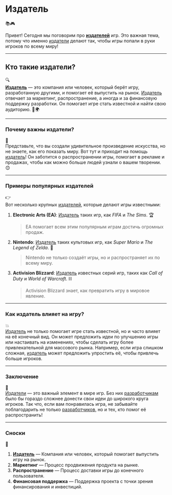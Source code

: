 # **Издатель**
📚🎮

Привет! Сегодня мы поговорим про **[издателей](game_publisher.md)** игр. Это важная тема, потому что именно [издатели](game_publisher.md) делают так, чтобы игры попали в руки игроков по всему миру!

---

## Кто такие издатели?
🔍  
**[Издатель](game_publisher.md)** — это компания или человек, который берёт игру, разработанную другими, и помогает её выпустить на рынок. [Издатель](game_publisher.md) отвечает за маркетинг, распространение, а иногда и за финансовую поддержку разработки. Он помогает игре стать известной и найти свою аудиторию. 📢🌍

---

### Почему важны издатели?
🤔  
Представьте, что вы создали удивительное произведение искусства, но не знаете, как его показать миру. Вот тут и приходит на помощь [издатель](game_publisher.md)! Он заботится о распространении игры, помогает в рекламе и продажах, чтобы как можно больше людей узнали о вашем творении. 😊

---

### Примеры популярных издателей
👉  
Вот несколько крупных [издателей](game_publisher.md), которые делают игры известными:

1. **Electronic Arts (EA)**: [Издатель](game_publisher.md) таких игр, как *FIFA* и *The Sims*. 🏆  
   > EA помогает всем этим популярным играм достичь огромных продаж.

2. **Nintendo**: [Издатель](game_publisher.md) таких культовых игр, как *Super Mario* и *The Legend of Zelda*. 🍄  
   > Nintendo не только создаёт игры, но и распространяет их по всему миру.

3. **Activision Blizzard**: [Издатель](game_publisher.md) известных серий игр, таких как *Call of Duty* и *World of Warcraft*. ⛓️  
   > Activision Blizzard знает, как превратить игру в мировое явление.

---

### Как издатель влияет на игру?
💥  
[Издатель](game_publisher.md) не только помогает игре стать известной, но и часто влияет на её конечный вид. Он может предложить идеи по улучшению игры или настаивать на изменениях, чтобы сделать игру более привлекательной для массового рынка. Например, если игра слишком сложная, [издатель](game_publisher.md) может предложить упростить её, чтобы привлечь больше игроков.

---

### Заключение
💼  
[Издатели](game_publisher.md) — это важный элемент в мире игр. Без них [разработчикам](game_developers.md) было бы гораздо сложнее донести свои идеи до широкого круга игроков. Так что, если вам понравилась игра, не забывайте поблагодарить не только [разработчиков](game_developers.md), но и тех, кто помог её распространить!

---

### Сноски
📄  
1. **[Издатель](game_publisher.md)** — Компания или человек, который помогает выпустить игру на рынок.
2. **Маркетинг** — Процесс продвижения продукта на рынке.
3. **Распространение** — Процесс доставки игры до конечного пользователя.
4. **Финансовая поддержка** — Поддержка проекта с точки зрения финансирования и инвестиций.
